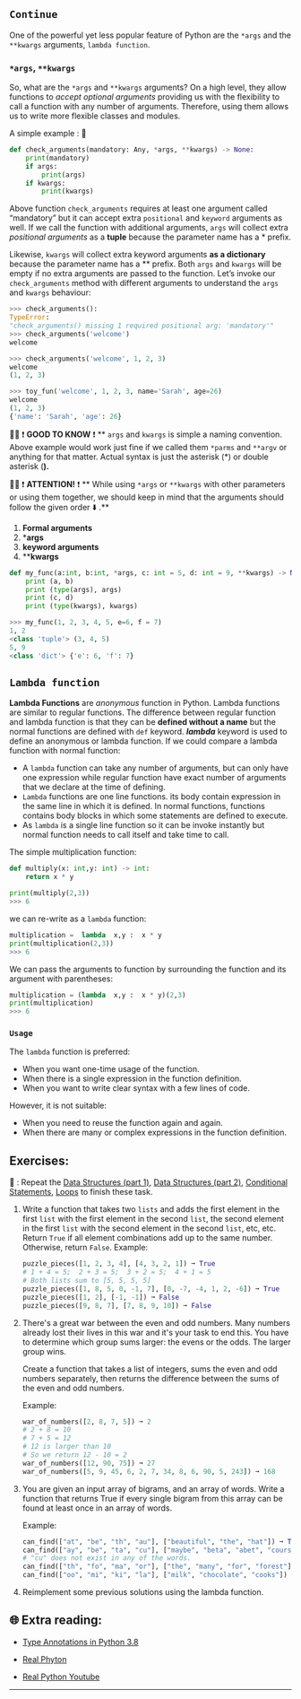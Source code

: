 ## `Continue`
One of the powerful yet less popular feature of Python are the `*args` and the `**kwargs` arguments, `lambda function`.

### `*args`, `**kwargs`
So, what are the `*args` and `**kwargs` arguments? On a high level, they allow functions to _accept optional arguments_ providing us with the flexibility to call a function with any number of arguments. Therefore, using them allows us to write more flexible classes and modules.

A simple example : 🔽 

```python
def check_arguments(mandatory: Any, *args, **kwargs) -> None:
    print(mandatory)
    if args:
        print(args)
    if kwargs:
        print(kwargs)
```

Above function `check_arguments` requires at least one argument called “mandatory” but it can accept extra `positional` and `keyword` arguments as well.
If we call the function with additional arguments, `args` will collect extra _positional arguments_ as a **tuple** because the parameter name has a * prefix.

Likewise, `kwargs` will collect extra keyword arguments **as a dictionary** because the parameter name has a ** prefix. Both `args` and `kwargs` will be empty if no extra arguments are passed to the function.
Let’s invoke our `check_arguments` method with different arguments to understand the `args` and `kwargs` behaviour:

```python
>>> check_arguments():
TypeError:
"check_arguments() missing 1 required positional arg: 'mandatory'"
>>> check_arguments('welcome')
welcome

>>> check_arguments('welcome', 1, 2, 3)
welcome
(1, 2, 3)

>>> toy_fun('welcome', 1, 2, 3, name='Sarah', age=26)
welcome
(1, 2, 3)
{'name': 'Sarah', 'age': 26}
```
👨‍🏫  ❗ **GOOD TO KNOW** ❗ 
** `args` and `kwargs` is simple a naming convention. Above example would work just fine if we called them `*parms` and `**argv` or anything for that matter. Actual syntax is just the asterisk (*) or double asterisk (**).**

👨‍🏫  ❗ **ATTENTION!** ❗ 
** While using `*args` or `**kwargs` with other parameters or using them together, we should keep in mind that the arguments should follow the given order ⬇️ .**

1. **Formal arguments**
2. ***args**
3. **keyword arguments**
4. ****kwargs**

```python
def my_func(a:int, b:int, *args, c: int = 5, d: int = 9, **kwargs) -> None:
    print (a, b)
    print (type(args), args)
    print (c, d)
    print (type(kwargs), kwargs)

>>> my_func(1, 2, 3, 4, 5, e=6, f = 7)
1, 2
<class 'tuple'> (3, 4, 5)
5, 9
<class 'dict'> {'e': 6, 'f': 7}
```

## `Lambda function`
**Lambda Functions** are _anonymous_ function in Python. Lambda functions are similar to regular functions. The difference between regular function and lambda function is that they can be **defined without a name** but the normal functions are defined with `def` keyword.
**_lambda_** keyword is used to define an anonymous or lambda function.
If we could compare a lambda function with normal function:

* A `lambda` function can take any number of arguments, but can only have one expression while regular function have exact number of arguments that we declare at the time of defining.
* `Lambda` functions are one line functions. its body contain expression in the same line in which it is defined. In normal functions, functions contains body blocks in which some statements are defined to execute.
* As `lambda` is a single line function so it can be invoke instantly but normal function needs to call itself and take time to call.

The simple multiplication function: 

```python
def multiply(x: int,y: int) -> int:
    return x * y

print(multiply(2,3))
>>> 6
```
we can re-write as a `lambda` function:

```python
multiplication =  lambda  x,y :  x * y
print(multiplication(2,3))
>>> 6
```
We can pass the arguments to function by surrounding the function and its argument with parentheses:

```python
multiplication = (lambda  x,y :  x * y)(2,3)
print(multiplication)
>>> 6
```

### `Usage`
The `lambda` function is preferred:

* When you want one-time usage of the function.
* When there is a single expression in the function definition.
* When you want to write clear syntax with a few lines of code.

However, it is not suitable:

* When you need to reuse the function again and again.
* When there are many or complex expressions in the function definition.

## Exercises: 
🧠 : Repeat the [Data Structures (part 1)](https://github.com/CodeAcademy-Online/python-new-material/wiki/Lesson-3:-Data-Structures-(Part-1)), [Data Structures (part 2)](https://github.com/CodeAcademy-Online/python-new-material/wiki/Lesson-5:-Data-Structures-(Part-2)), [Conditional Statements](https://github.com/CodeAcademy-Online/python-new-material/wiki/Lesson-6:-Conditional-Statements), [Loops](https://github.com/CodeAcademy-Online/python-new-material/wiki/Lesson-8:-Loops) to finish these task.

1) Write a function that takes two `lists` and adds the first element in the first `list` with the first element in the second `list`, the second element 
   in the first `list` with the second element in the second `list`, etc, etc. Return `True` if all element combinations add up to the same number. 
   Otherwise, return `False`.
   Example: 

   ```python
   puzzle_pieces([1, 2, 3, 4], [4, 3, 2, 1]) ➞ True
   # 1 + 4 = 5;  2 + 3 = 5;  3 + 2 = 5;  4 + 1 = 5
   # Both lists sum to [5, 5, 5, 5]
   puzzle_pieces([1, 8, 5, 0, -1, 7], [0, -7, -4, 1, 2, -6]) ➞ True
   puzzle_pieces([1, 2], [-1, -1]) ➞ False
   puzzle_pieces([9, 8, 7], [7, 8, 9, 10]) ➞ False
   ```

2) There's a great war between the even and odd numbers. Many numbers already lost their lives in this war and it's your task to end this. You have to 
   determine which group sums larger: the evens or the odds. The larger group wins.

   Create a function that takes a list of integers, sums the even and odd numbers separately, then returns the difference between the sums of the even 
   and odd numbers.

   Example: 
   ```python
   war_of_numbers([2, 8, 7, 5]) ➞ 2
   # 2 + 8 = 10
   # 7 + 5 = 12
   # 12 is larger than 10
   # So we return 12 - 10 = 2
   war_of_numbers([12, 90, 75]) ➞ 27
   war_of_numbers([5, 9, 45, 6, 2, 7, 34, 8, 6, 90, 5, 243]) ➞ 168
   ```

3) You are given an input array of bigrams, and an array of words. Write a function that returns True if every single bigram from this array can be found 
   at least once in an array of words.
   
   Example:
   ```python
   can_find(["at", "be", "th", "au"], ["beautiful", "the", "hat"]) ➞ True
   can_find(["ay", "be", "ta", "cu"], ["maybe", "beta", "abet", "course"]) ➞ False
   # "cu" does not exist in any of the words.
   can_find(["th", "fo", "ma", "or"], ["the", "many", "for", "forest"]) ➞ True
   can_find(["oo", "mi", "ki", "la"], ["milk", "chocolate", "cooks"]) ➞ False
   ```
4) Reimplement some previous solutions using the lambda function. 
## 🌐  Extra reading:

* [Type Annotations in Python 3.8](https://medium.com/analytics-vidhya/type-annotations-in-python-3-8-3b401384403d)

* [Real Phyton](https://realpython.com/defining-your-own-python-function/)

* [Real Python Youtube](https://www.youtube.com/watch?v=Q93bwyZoXk0)
***

